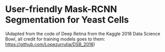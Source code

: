 # User-friendly Mask-RCNN Segmentation for Yeast Cells

(Adapted from the code of Deep Retina from the Kaggle 2018 Data Science Bowl, all credit for training models goes to them: https://github.com/Lopezurrutia/DSB_2018)
